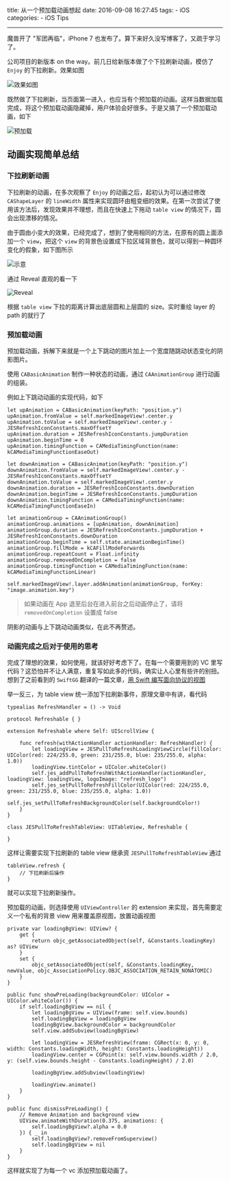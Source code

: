title: 从一个预加载动画想起
date: 2016-09-08 16:27:45
tags:
	- iOS
categories:
	- iOS Tips
	
---

魔兽开了 "军团再临"，iPhone 7 也发布了。算下来好久没写博客了，又疏于学习了。

公司项目的新版本 on the way。前几日给新版本做了个下拉刷新动画，模仿了 `Enjoy` 的下拉刷新。效果如图

![效果如图](http://7xie11.com1.z0.glb.clouddn.com/refresh.gif)

既然做了下拉刷新，当页面第一进入，也应当有个预加载的动画。这样当数据加载完成，将这个预加载动画隐藏掉，用户体验会好很多。于是又搞了一个预加载动画，如下

![预加载](http://7xie11.com1.z0.glb.clouddn.com/preload.gif)

## 动画实现简单总结

### 下拉刷新动画

下拉刷新的动画，在多次观察了 `Enjoy` 的动画之后，起初认为可以通过修改 `CAShapeLayer` 的 `lineWidth` 属性来实现圆环由粗变细的效果。在第一次尝试了使用该方法后，发现效果并不理想，而且在快速上下拖动 `table view` 的情况下，圆会出现漂移的情况。

由于圆由小变大的效果，已经完成了，想到了使用相同的方法，在原有的圆上面添加一个 `view`，把这个 `view` 的背景色设置成下拉区域背景色，就可以得到一种圆环变化的假象，如下图所示

![示意](http://7xie11.com1.z0.glb.clouddn.com/refresh.png)

通过 Reveal 直观的看一下

![Reveal](http://7xie11.com1.z0.glb.clouddn.com/reveal.png)

根据 `table view` 下拉的距离计算出底层圆和上层圆的 size。实时重绘 layer 的 path 的就行了

### 预加载动画

预加载动画，拆解下来就是一个上下跳动的图片加上一个宽度随跳动状态变化的阴影图片。

使用 `CABasicAnimation` 制作一种状态的动画，通过 `CAAnimationGroup` 进行动画的组装。

例如上下跳动动画的实现代码，如下

	let upAnimation = CABasicAnimation(keyPath: "position.y")
	upAnimation.fromValue = self.markedImageView!.center.y
	upAnimation.toValue = self.markedImageView!.center.y - JESRefreshIconConstants.maxOffsetY
	upAnimation.duration = JESRefreshIconConstants.jumpDuration
	upAnimation.beginTime = 0
	upAnimation.timingFunction = CAMediaTimingFunction(name: kCAMediaTimingFunctionEaseOut)
        
	let downAnimation = CABasicAnimation(keyPath: "position.y")
	downAnimation.fromValue = self.markedImageView!.center.y - JESRefreshIconConstants.maxOffsetY
	downAnimation.toValue = self.markedImageView!.center.y
	downAnimation.duration = JESRefreshIconConstants.downDuration
	downAnimation.beginTime = JESRefreshIconConstants.jumpDuration
	downAnimation.timingFunction = CAMediaTimingFunction(name: kCAMediaTimingFunctionEaseIn)
        
	let animationGroup = CAAnimationGroup()
	animationGroup.animations = [upAnimation, downAnimation]
	animationGroup.duration = JESRefreshIconConstants.jumpDuration + JESRefreshIconConstants.downDuration
	animationGroup.beginTime = self.state.animationBeginTime()
	animationGroup.fillMode = kCAFillModeForwards
	animationGroup.repeatCount = Float.infinity
	animationGroup.removedOnCompletion = false
	animationGroup.timingFunction = CAMediaTimingFunction(name: kCAMediaTimingFunctionLinear)
        
	self.markedImageView!.layer.addAnimation(animationGroup, forKey: "image.animation.key")

> 如果动画在 App 退至后台在进入前台之后动画停止了，请将 `removedOnCompletion` 设置成 false

阴影的动画与上下跳动动画类似，在此不再赘述。

### 动画完成之后对于使用的思考

完成了理想的效果，如何使用，就该好好考虑下了。在每一个需要用到的 VC 里写代码？这恐怕并不让人满意，重复写如此多的代码，确实让人心里有些许的别扭。想到了之前看到的 `SwiftGG` 翻译的一篇文章，[用 Swift 编写面向协议的视图](http://swift.gg/2016/06/01/protocol-oriented-views-in-swift/)

举一反三，为 table view 统一添加下拉刷新事件，原理文章中有讲，看代码

	typealias RefreshHandler = () -> Void

	protocol Refreshable { }

	extension Refreshable where Self: UIScrollView {
    
		func refresh(withActionHandler actionHandler: RefreshHandler) {
			let loadingView = JESPullToRefreshLoadingViewCircle(fillColor: UIColor(red: 224/255.0, green: 231/255.0, blue: 235/255.0, alpha: 1.0))
			loadingView.tintColor = UIColor.whiteColor()
        	self.jes_addPullToRefreshWithActionHandler(actionHandler, loadingView: loadingView, logoImage: "refresh_logo")
        	self.jes_setPullToRefreshFillColor(UIColor(red: 224/255.0, green: 231/255.0, blue: 235/255.0, alpha: 1.0))
        	self.jes_setPullToRefreshBackgroundColor(self.backgroundColor!)
    	}  
	}

	class JESPullToRefreshTableView: UITableView, Refreshable {
    
	}

这样让需要实现下拉刷新的 table view 继承资 `JESPullToRefreshTableView` 通过 

	tableView.refresh {
		// 下拉刷新后操作
	}
	
就可以实现下拉刷新操作。

预加载的动画，则选择使用 `UIViewController` 的 extension 来实现，首先需要定义一个私有的背景 view 用来覆盖原视图，放置动画视图
    
    private var loadingBgView: UIView? {
        get {
            return objc_getAssociatedObject(self, &Constants.loadingKey) as? UIView
        }
        set {
            objc_setAssociatedObject(self, &Constants.loadingKey, newValue, objc_AssociationPolicy.OBJC_ASSOCIATION_RETAIN_NONATOMIC)
        }
    }
    
    public func showPreLoading(backgroundColor: UIColor = UIColor.whiteColor()) {
        if self.loadingBgView == nil {
            let loadingBgView = UIView(frame: self.view.bounds)
            self.loadingBgView = loadingBgView
            loadingBgView.backgroundColor = backgroundColor
            self.view.addSubview(loadingBgView)
            
            let loadingView = JESRefreshView(frame: CGRect(x: 0, y: 0, width: Constants.loadingWidth, height: Constants.loadingHeight))
            loadingView.center = CGPoint(x: self.view.bounds.width / 2.0, y: (self.view.bounds.height - Constants.loadingHeight) / 2.0)
            
            loadingBgView.addSubview(loadingView)
            
            loadingView.animate()
        }
    }
    
    public func dismissPreLoading() {
        // Remove Animation and background view
        UIView.animateWithDuration(0.375, animations: {
            self.loadingBgView?.alpha = 0.0
        }) { _ in
            self.loadingBgView?.removeFromSuperview()
            self.loadingBgView = nil
        }
    }

这样就实现了为每一个 vc 添加预加载动画了。

